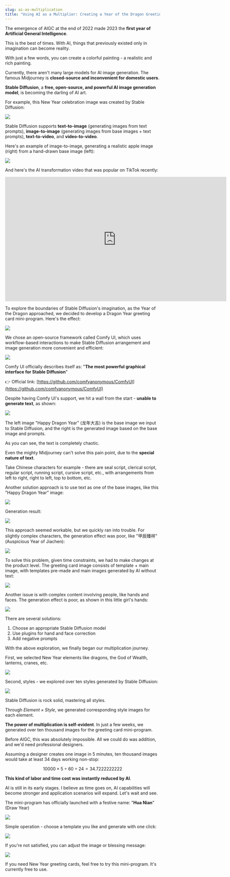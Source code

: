 ```yaml
---
slug: ai-as-multiplication
title: "Using AI as a Multiplier: Creating a Year of the Dragon Greeting Card Mini-Program"
---
```


  The emergence of AIGC at the end of 2022 made 2023 the **first year of Artificial General Intelligence**.

This is the best of times. With AI, things that previously existed only in imagination can become reality.

With just a few words, you can create a colorful painting - a realistic and rich painting.

Currently, there aren't many large models for AI image generation. The famous Midjourney is **closed-source and inconvenient for domestic users**.

**Stable Diffusion**, a **free, open-source, and powerful AI image generation model**, is becoming the darling of AI art.

For example, this New Year celebration image was created by Stable Diffusion:

![](https://img.wukaipeng.com/2024/02/04-113744-b06nB3-a0f200afc67f4519a1688e5553b06d02.webp)

Stable Diffusion supports **text-to-image** (generating images from text prompts), **image-to-image** (generating images from base images + text prompts), **text-to-video**, and **video-to-video**.

Here's an example of image-to-image, generating a realistic apple image (right) from a hand-drawn base image (left):

![](https://img.wukaipeng.com/2024/02/04-113800-7lkToh-c02282039963420ca629af80274b163b.png)

And here's the AI transformation video that was popular on TikTok recently:

<iframe width="720" height="405" frameborder="0" src="https://www.ixigua.com/iframe/7331579249955963442?autoplay=0" referrerpolicy="unsafe-url" allowfullscreen></iframe>

To explore the boundaries of Stable Diffusion's imagination, as the Year of the Dragon approached, we decided to develop a Dragon Year greeting card mini-program. Here's the effect:

![](https://img.wukaipeng.com/2024/02/04-113807-IdzR4C-5ab4031e920a4f6b88ba0d1bd440a9fb.png)

We chose an open-source framework called Comfy UI, which uses workflow-based interactions to make Stable Diffusion arrangement and image generation more convenient and efficient:

![](https://img.wukaipeng.com/2024/02/04-113814-DN9Ljh-f87bf16543334912bf188ff443ba148e.png)

Comfy UI officially describes itself as: "**The most powerful graphical interface for Stable Diffusion**"

👉 Official link: [https://github.com/comfyanonymous/ComfyUI](https://github.com/comfyanonymous/ComfyUI)

Despite having Comfy UI's support, we hit a wall from the start - **unable to generate text**, as shown:

![](https://img.wukaipeng.com/2024/02/04-113832-3zUTJj-04-113819-eeqPwz-68510d5092d846f48bf6d74126a66951.jpeg)

The left image "Happy Dragon Year" (龙年大吉) is the base image we input to Stable Diffusion, and the right is the generated image based on the base image and prompts.

As you can see, the text is completely chaotic.

Even the mighty Midjourney can't solve this pain point, due to the **special nature of text**.

Take Chinese characters for example - there are seal script, clerical script, regular script, running script, cursive script, etc., with arrangements from left to right, right to left, top to bottom, etc.

Another solution approach is to use text as one of the base images, like this "Happy Dragon Year" image:

![](https://img.wukaipeng.com/2024/02/04-113932-k0slDI-068b35eb5125425a964d5117a5bbf862.png)

Generation result:

![](https://img.wukaipeng.com/2024/02/04-113936-8aB6Kq-644cdee4e0294d9b9419a1ddd4e1fd4a.png)

This approach seemed workable, but we quickly ran into trouble. For slightly complex characters, the generation effect was poor, like "甲辰臻祥" (Auspicious Year of Jiachen):

![](https://img.wukaipeng.com/2024/02/04-113942-fqj6OI-930ff501491649a2b5e690f7adb0ae56.png)

To solve this problem, given time constraints, we had to make changes at the product level. The greeting card image consists of template + main image, with templates pre-made and main images generated by AI without text:

![](https://img.wukaipeng.com/2024/02/04-113946-u8tHhU-176624fa71034d168b277f051f28c04e.jpeg)

Another issue is with complex content involving people, like hands and faces. The generation effect is poor, as shown in this little girl's hands:

![](https://img.wukaipeng.com/2024/02/04-113951-gykFCB-82a2b592edb547bba6bbd3afe3852755.png)

There are several solutions:

1. Choose an appropriate Stable Diffusion model
2. Use plugins for hand and face correction
3. Add negative prompts

With the above exploration, we finally began our multiplication journey.

First, we selected New Year elements like dragons, the God of Wealth, lanterns, cranes, etc.

![](https://img.wukaipeng.com/2024/02/04-113955-JpjovL-98c61e20a7aa4ae195b6a019a3c974b8.png)

Second, styles - we explored over ten styles generated by Stable Diffusion:

![](https://img.wukaipeng.com/2024/02/04-114002-vYR82T-7037e66c97fb4561b5f4773b51d6b0dc.png)

Stable Diffusion is rock solid, mastering all styles.

Through $Element \times Style$, we generated corresponding style images for each element.

**The power of multiplication is self-evident**. In just a few weeks, we generated over ten thousand images for the greeting card mini-program.

Before AIGC, this was absolutely impossible. All we could do was addition, and we'd need professional designers.

Assuming a designer creates one image in 5 minutes, ten thousand images would take at least 34 days working non-stop:

$$
10000 \times 5 \div 60 \div 24 = 34.7222222222
$$

**This kind of labor and time cost was instantly reduced by AI**.

AI is still in its early stages. I believe as time goes on, AI capabilities will become stronger and application scenarios will expand. Let's wait and see.

The mini-program has officially launched with a festive name: "**Hua Nian**" (Draw Year)

![](https://img.wukaipeng.com/2024/02/04-114006-B8hT7A-d3518964160a4d19bce0b5085c1484f4.png)

Simple operation - choose a template you like and generate with one click:

![](https://img.wukaipeng.com/2024/02/04-114013-sktwSW-18483245df8a49ec861bc0f21a4df603.jpeg)

If you're not satisfied, you can adjust the image or blessing message:

![](https://img.wukaipeng.com/2024/02/04-114019-peTaMO-b0f0494aa31d4a7e90dae33adb0456a8.jpeg)

If you need New Year greeting cards, feel free to try this mini-program. It's currently free to use.